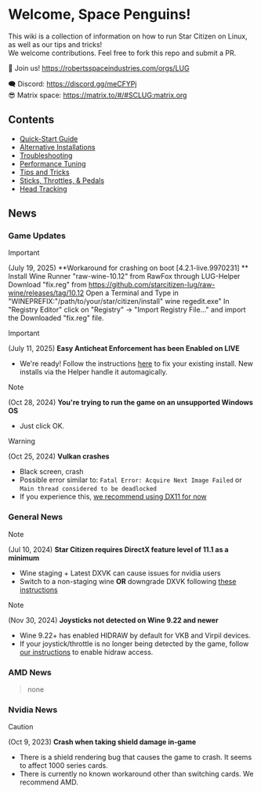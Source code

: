 # Welcome, Space Penguins!

This wiki is a collection of information on how to run Star Citizen on Linux, as well as our tips and tricks!  
We welcome contributions. Feel free to fork this repo and submit a PR.  

🐧 Join us! https://robertsspaceindustries.com/orgs/LUG  

🗨 Discord: https://discord.gg/meCFYPj  
😎 Matrix space: https://matrix.to/#/#SCLUG:matrix.org  

## Contents
* [Quick-Start Guide](Quick-Start-Guide)
* [Alternative Installations](Alternative-Installations)
* [Troubleshooting](Troubleshooting)
* [Performance Tuning](Performance-Tuning)
* [Tips and Tricks](Tips-and-Tricks)
* [Sticks, Throttles, & Pedals](Sticks,-Throttles,-&-Pedals)
* [Head Tracking](Head-Tracking)

## News

### Game Updates
> [!important]
> (July 19, 2025) **Workaround for crashing on boot [4.2.1-live.9970231] **
> Install Wine Runner "raw-wine-10.12" from RawFox through LUG-Helper
> Download "fix.reg" from https://github.com/starcitizen-lug/raw-wine/releases/tag/10.12
> Open a Terminal and Type in "WINEPREFIX:"/path/to/your/star/citizen/install" wine regedit.exe"
> In "Registry Editor" click on "Registry" -> "Import Registry File..." and import the Downloaded "fix.reg" file.

> [!important]
> (July 11, 2025) **Easy Anticheat Enforcement has been Enabled on LIVE**
> 
> - We're ready! Follow the instructions [here](Tips-and-Tricks#easy-anti-cheat) to fix your existing install. New installs via the Helper handle it automagically.

> [!note]
> (Oct 28, 2024) **You're trying to run the game on an unsupported Windows OS**
> - Just click OK.

> [!warning]
> (Oct 25, 2024) **Vulkan crashes**
> - Black screen, crash
> - Possible error similar to: `Fatal Error: Acquire Next Image Failed` or `Main thread considered to be deadlocked`
> - If you experience this, [we recommend using DX11 for now](Troubleshooting#crash-or-black-screen-while-using-vulkan-beta-renderer)


### General News


> [!note]
> (Jul 10, 2024) **Star Citizen requires DirectX feature level of 11.1 as a minimum**
> 
> - Wine staging + Latest DXVK can cause issues for nvidia users
> - Switch to a non-staging wine **OR** downgrade DXVK following [these instructions](Troubleshooting#directx-error-message)


> [!note]
> (Nov 30, 2024) **Joysticks not detected on Wine 9.22 and newer**
> 
> - Wine 9.22+ has enabled HIDRAW by default for VKB and Virpil devices.
> - If your joystick/throttle is no longer being detected by the game, follow [our instructions](Sticks,-Throttles,-&-Pedals#some-of-your-joysticks-disappear--arent-recognized-in-the-game) to enable hidraw access.

### AMD News

> none


### Nvidia News


> [!caution]
> (Oct 9, 2023) **Crash when taking shield damage in-game**
> - There is a shield rendering bug that causes the game to crash. It seems to affect 1000 series cards.
> - There is currently no known workaround other than switching cards. We recommend AMD.
